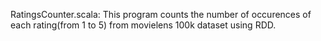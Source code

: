 
RatingsCounter.scala: This program counts the number of occurences of each rating(from 1 to 5) from movielens 100k dataset using RDD.

